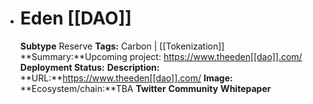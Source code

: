 - # Eden [[DAO]]
  **Subtype** Reserve
  **Tags:** Carbon | [[Tokenization]]
  **Summary:**Upcoming project: https://www.theeden[[dao]].com/
  **Deployment Status:**
  **Description:**
  **URL:**https://www.theeden[[dao]].com/
  **Image:**
  **Ecosystem/chain:**TBA
  **Twitter**
  **Community**
  **Whitepaper**